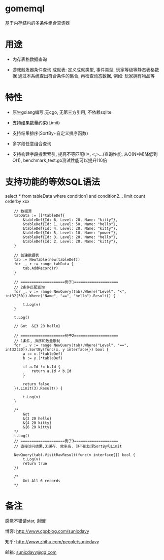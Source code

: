 # gomemql

基于内存结构的多条件组合查询器

# 用途

* 内存表格数据查询

* 游戏触发器条件查询
成就表: 定义成就类型, 事件类型, 玩家等级等静态表格数据
通过本系统查出符合条件的集合, 再检查动态数据, 例如: 玩家拥有物品等

# 特性

* 原生golang编写,无cgo, 无第三方引用, 不依赖sqlite

* 支持结果数量约束(Limit)

* 支持结果排序(SortBy+自定义排序函数)

* 多字段任意组合查询

* 支持构建字段搜索索引, 提高不等匹配(!=, <,>...)查询性能, 从O(N*M)降低到O(1), benchmark_test.go测试性能可以提升110倍

# 支持功能的等效SQL语法
select * from tableData where condition1 and condition2... limit count orderby xxx

```golang
	// 数据源
	tabData := []*tableDef{
		&tableDef{Id: 6, Level: 20, Name: "kitty"},
		&tableDef{Id: 1, Level: 50, Name: "hello"},
		&tableDef{Id: 4, Level: 20, Name: "kitty"},
		&tableDef{Id: 5, Level: 10, Name: "power"},
		&tableDef{Id: 3, Level: 20, Name: "hello"},
		&tableDef{Id: 2, Level: 20, Name: "kitty"},
	}

	// 创建数据表
	tab := NewTable(new(tableDef))
	for _, r := range tabData {
		tab.AddRecord(r)
	}

	// ====================例子1====================
	// 2条件匹配查询
	for _, v := range NewQuery(tab).Where("Level", "<", int32(50)).Where("Name", "==", "hello").Result() {

		t.Log(v)
	}

	t.Log()

	// Got  &{3 20 hello}

	// ====================例子2====================
	// 1条件, 排序和数量限制
	for _, v := range NewQuery(tab).Where("Level", "==", int32(20)).SortBy(func(x, y interface{}) bool {
		a := x.(*tableDef)
		b := y.(*tableDef)

		if a.Id != b.Id {
			return a.Id < b.Id
		}

		return false
	}).Limit(3).Result() {

		t.Log(v)
	}

	/*
		Got
		&{3 20 hello}
		&{4 20 kitty}
		&{6 20 kitty}
	*/
	t.Log()
	// ====================例子3====================
	// 直接访问结果,无缓存, 效率高, 但不能处理SortBy和Limit

	NewQuery(tab).VisitRawResult(func(v interface{}) bool {
		t.Log(v)
		return true
	})

	/*
		Got All 6 records
	*/

```

# 备注

感觉不错请star, 谢谢!

博客: http://www.cppblog.com/sunicdavy

知乎: http://www.zhihu.com/people/sunicdavy

邮箱: sunicdavy@qq.com
